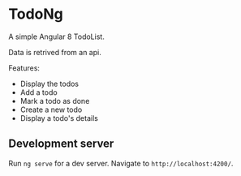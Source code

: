 # TodoNg

A simple Angular 8 TodoList.

Data is retrived from an api.

Features:
- Display the todos
- Add a todo
- Mark a todo as done
- Create a new todo
- Display a todo's details


## Development server
Run `ng serve` for a dev server. Navigate to `http://localhost:4200/`.
